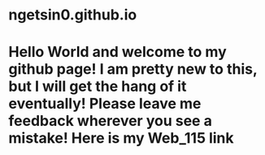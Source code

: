 # ngetsin0.github.io
<h1>Hello World and welcome to my github page! I am pretty new to this, but I will get the hang of it eventually! Please leave me feedback wherever you see
a mistake! Here is my Web_115 link</h1>
